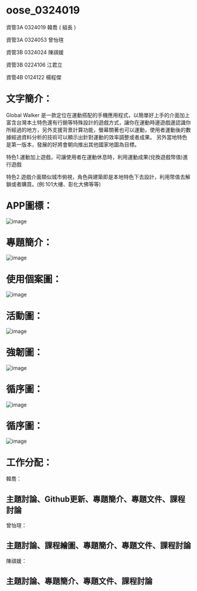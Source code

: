 # oose_0324019

資管3A 0324019 韓喬 ( 組長 )


資管3A 0324053 曾怡瑄


資管3B 0324024 陳祺媛


資管3B 0224106 江君立


資管4B 0124122 楊程傑

<big>文字簡介：</big>
------------------------------------

Global Walker 是一款定位在運動搭配的手機應用程式，以簡單好上手的介面加上富含台灣本土特色還有行銷等特殊設計的遊戲方式，讓你在運動時邊遊戲邊認識你所經過的地方，另外支援背景計算功能，螢幕關著也可以運動，使用者運動後的數據經過資料分析的技術可以顯示出針對運動的效率調整或者成果。
另外當地特色是第一版本，發展的好將會朝向推出其他國家地圖為目標。


特色1.運動加上遊戲，可讓使用者在運動休息時，利用運動成果(兌換遊戲幣值)進行遊戲


特色2.遊戲介面類似城市俯視，角色與建築即是本地特色下去設計，利用幣值去解鎖或者購買。(例:101大樓、彰化大佛等等)


<big>APP圖標：</big>
------------------------------------
![image](https://github.com/booby1012/oose_0324019/blob/master/%E6%9C%AA%E5%91%BD%E5%90%8D-1.png)

<big>專題簡介：</big>
------------------------------------

![image](https://github.com/booby1012/oose_0324019/blob/master/%E5%B0%88%E9%A1%8C%E7%B0%A1%E4%BB%8B.jpg)

<big>使用個案圖：</big>
------------------------------------

![image](https://github.com/booby1012/oose_0324019/blob/master/%E4%BD%BF%E7%94%A8%E5%80%8B%E6%A1%88%E5%9C%96.JPG)

<big>活動圖：</big>
------------------------------------

![image](https://github.com/booby1012/oose_0324019/blob/master/%E6%B4%BB%E5%8B%95%E5%9C%962.JPG)

<big>強韌圖：</big>
------------------------------------

![image](https://github.com/booby1012/oose_0324019/blob/master/%E5%BC%B7%E9%9F%8C%E5%9C%96.jpg)

<big>循序圖：</big>
------------------------------------

![image](https://github.com/booby1012/oose_0324019/blob/master/%E5%BE%AA%E5%BA%8F%E5%9C%96.jpg)

<big>循序圖：</big>
------------------------------------

![image](http://i.imgur.com/ZjdGubN.png)


<big>工作分配：</big>
------------------------------------


韓喬：

主題討論、Github更新、專題簡介、專題文件、課程討論
----------------------------------------------

曾怡瑄：

主題討論、課程繪圖、專題簡介、專題文件、課程討論
----------------------------------------------

陳祺媛：

主題討論、專題簡介、專題文件、課程討論
----------------------------------------------

